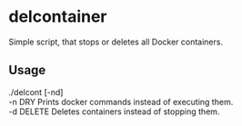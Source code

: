 # delcontainer

Simple script, that stops or deletes all Docker containers.

## Usage
./delcont [-nd]  
-n DRY Prints docker commands instead of executing them.  
-d DELETE Deletes containers instead of stopping them.  
